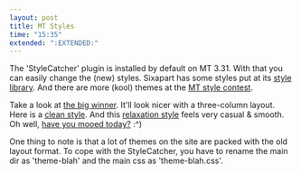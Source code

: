 ```yaml
---
layout: post
title: MT Styles
time: "15:35"
extended: ":EXTENDED:"
---
```


The 'StyleCatcher' plugin is installed by default on MT 3.31.  With that you can easily change the (new) styles.  Sixapart has some styles put at its [style library](http://www.sixapart.com/movabletype/styles).  And there are more (kool) themes at the [MT style contest](http://www.thestylecontest.com/).

Take a look at [the big winner](http://www.thestylecontest.com/designs/the_late_show).  It'll look nicer with a three-column layout.  Here is a  [clean style](http://www.thestylecontest.com/designs/iconic).  And this [relaxation style](http://www.thestylecontest.com/designs/relaxation_summer) feels very casual & smooth.  Oh well, [have you mooed today?](http://www.thestylecontest.com/designs/cartoon)  :^)

One thing to note is that a lot of themes on the site are packed with the old layout format.  To cope with the StyleCatcher, you have to rename the main dir as 'theme-blah' and the main css as 'theme-blah.css'.

